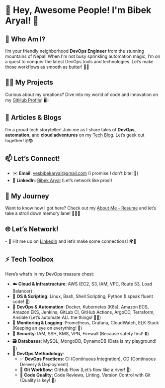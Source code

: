 <h1>🎊 Hey, Awesome People! I'm Bibek Aryal! 🚀</h1>
<h2>🌟 Who Am I?</h2>
<p>I’m your friendly neighborhood <strong>DevOps Engineer</strong> from the stunning mountains of Nepal! When I'm not busy sprinkling automation magic, I’m on a quest to conquer the latest DevOps tools and technologies. Let’s make those workflows as smooth as butter! 🧈✨</p>
<h2>👨‍💻 My Projects</h2>
<p>Curious about my creations? Dive into my world of code and innovation on my <a href="#">GitHub Profile</a>! 🖥️💡</p>
<h2>📝 Articles & Blogs</h2>
<p>I’m a proud tech storyteller! Join me as I share tales of <strong>DevOps</strong>, <strong>automation</strong>, and <strong>cloud adventures</strong> on my <a href="#">Tech Blog</a>. Let’s geek out together! 🤓📚</p>
<h2>📫 Let’s Connect!</h2>
<ul>
    <li>✉️ <strong>Email</strong>: <a href="mailto:yesbibekaryal@gmail.com">yesbibekaryal@gmail.com</a> (I promise I don’t bite! 🐾)</li>
    <li>💼 <strong>LinkedIn</strong>: <a href="https://www.linkedin.com/in/bibek-aryal-101873a0/">Bibek Aryal</a> (Let’s network like pros!)</li>
</ul>
  
<h2>📄 My Journey</h2>
<p>Want to know how I got here? Check out my <a href="https://www.yesbibekaryal.com/about-me/">About Me - Resume</a> and let’s take a stroll down memory lane! 🚶‍♂️📜</p>
<h2>🌐 Let’s Network!</h2>
<p>- 🔗 Hit me up on <a href="(https://www.linkedin.com/in/bibek-aryal-101873a0/)">LinkedIn</a> and let’s make some connections! 🌍🤝</p>
 <h2>⚡ Tech Toolbox</h2>
<p>Here’s what’s in my DevOps treasure chest:</p>
        <ul>
            <li>☁️ <strong>Cloud & Infrastructure</strong>: AWS (EC2, S3, IAM, VPC, Route 53, Load Balancer)</li>
            <li>🐧 <strong>OS & Scripting</strong>: Linux, Bash, Shell Scripting, Python (I speak fluent code! 🐍)</li>
            <li>🐳 <strong>DevOps & Automation</strong>: Docker, Kubernetes (K8s), Amazon ECS, Amazon EKS, Jenkins, GitLab CI, GitHub Actions, ArgoCD, Terraform, Ansible (Let’s automate ALL the things! 🔧✨)</li>
            <li>🧪 <strong>Monitoring & Logging</strong>: Prometheus, Grafana, CloudWatch, ELK Stack (Keeping an eye on everything! 👀)</li>
            <li>🔐 <strong>Security</strong>: IAM, SSH, KMS, VPN, Firewall (Because safety first! 🔒)</li>
            <li>🗃️ <strong>Databases</strong>: MySQL, MongoDB, DynamoDB (Data is my playground! 🛝)</li>
            <li>🔄 <strong>DevOps Methodology</strong>:
                <ul>
                    <li>✅ <strong>DevOps Practices</strong>: CI (Continuous Integration), CD (Continuous Delivery & Deployment)</li>
                    <li>🔁 <strong>Git Workflow</strong>: GitHub Flow (Let’s flow like a river! 🌊)</li>
                    <li>🧪 <strong>Code Quality</strong>: Code Reviews, Linting, Version Control with Git (Quality is key! 🔑)</li>
                </ul>
            </li>
        </ul>
